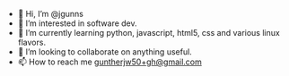 - 👋 Hi, I’m @jgunns
- 👀 I’m interested in software dev.
- 🌱 I’m currently learning python, javascript, html5, css and various linux flavors.
- 💞️ I’m looking to collaborate on anything useful.  
- 📫 How to reach me guntherjw50+gh@gmail.com

<!---
jgunns/jgunns is a ✨ special ✨ repository because its `README.md` (this file) appears on your GitHub profile.
You can click the Preview link to take a look at your changes.
--->
